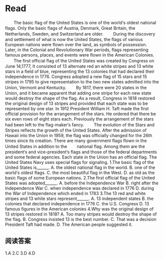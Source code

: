 # Read

　　The basic flag of the United States is one of the world‘s oldest national flags. Only the basic flags of Austria, Denmark, Great Britain, the Netherlands, Sweden, and Switzerland are older.
　　During the discovery and settlement of what is now the United States, the flags of various European nations were flown over the land, as symbols of possession. Later, in the Colonial and Revolutionary War periods, flags representing famous persons, places, and events were flown in the American Colonies.
　　The first official flag of the United States was created by Congress on June 14,1777, It consisted of 13 alternate red an white stripes and 13 white stars in a field of blue, representing the 13 colonies that had declared their independence in 1776. Congress adopted a new flag of 15 stars and 15 stripes in 1795 to give representation to the two new states admitted into the Union, Vermont and Kentucky.
　　By 1817, there were 20 states in the Union, and it became apparent that adding one stripe for each new state would destroy the shape of the flag. As a result, Congress in 1818 restored the original design of 13 stripes and provided that each state was to be represented by one star. In 1912 President William H. Taft made the first official provision for the arrangement of the stars. He ordered that there be six even rows of eight stars each. Previously the arrangement of the stars had been left to the flag-maker‘s fancy.
　　The evolution of the Stars and Stripes reflects the growth of the United States. After the admission of Hawaii into the Union in 1959, the flag was officially changed for the 26th times since its creation. There are many government flags flown in the United States in addition to the
　　national flag. Among them are the president‘s and vice-president‘s flags and those of the federal departments and some federal agencies. Each state in the Union has an official flag. The United States Navy uses special flags for signaling. 
1.The basic flag of the United States is______.
A. the oldest national flag in the world. 
B. one of the world‘s oldest flags. 
C. the most beautiful flag in the West.
D. as old as the basic flags of some European nations.
2.The first official flag of the United States was adopted______.
A. before the Independence War 
B. right after the Independence War
C. when independence was declared in 1776
D. during the War of Independence which ended in 1783
3.The 13 red and white stripes and 13 white stars represent______.
A. 13 independent states
B. the colonies that declared independence in 1776 
C. the U.S. Congress
D. 13 famous figures in the American colonies
4.Why was the original design of 13 stripes restored in 1818?
A. Too many stripes would destroy the shape of the flag. 
B. Congress insisted 13 is the best number.
C. That was a decision President Taft had made. 
D. The American people suggested it.
## 阅读答案
1.A
2.C
3.D
4.D
